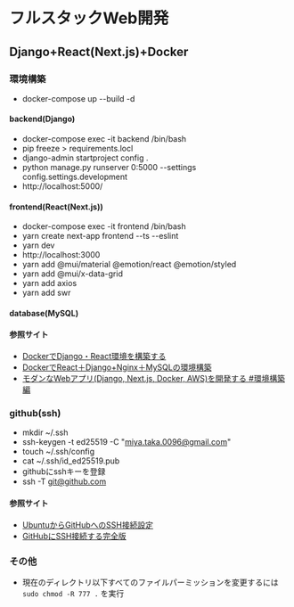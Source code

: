 # フルスタックWeb開発

## Django+React(Next.js)+Docker



### 環境構築
- docker-compose up --build -d

#### backend(Django)
- docker-compose exec -it backend /bin/bash
- pip freeze > requirements.locl
- django-admin startproject config .
- python manage.py runserver 0:5000 --settings config.settings.development
- http://localhost:5000/

#### frontend(React(Next.js))
- docker-compose exec -it frontend /bin/bash
- yarn create next-app frontend --ts --eslint
- yarn dev
- http://localhost:3000
- yarn add @mui/material @emotion/react @emotion/styled
- yarn add @mui/x-data-grid
- yarn add axios
- yarn add swr

#### database(MySQL)

#### 参照サイト
- [DockerでDjango・React環境を構築する](https://qiita.com/shiranon/items/b3efd3ed7ce473c6ad83)
- [DockerでReact＋Django+Nginx＋MySQLの環境構築](https://qiita.com/greenteabiscuit/items/c40ba038703c9f33499b)
- [モダンなWebアプリ(Django, Next.js, Docker, AWS)を開発する #環境構築編](https://qiita.com/azumarions/items/2b7f9730196e943134f6)


### github(ssh)
- mkdir ~/.ssh
- ssh-keygen -t ed25519 -C "miya.taka.0096@gmail.com"
- touch ~/.ssh/config
- cat ~/.ssh/id_ed25519.pub
- githubにsshキーを登録
- ssh -T git@github.com

#### 参照サイト
- [UbuntuからGitHubへのSSH接続設定](https://zenn.dev/perilla/scraps/351f43bfcd13ec)
- [GitHubにSSH接続する完全版](https://bkbkb.net/articles/ssh_github)

### その他
- 現在のディレクトリ以下すべてのファイルパーミッションを変更するには `sudo chmod -R 777 .` を実行